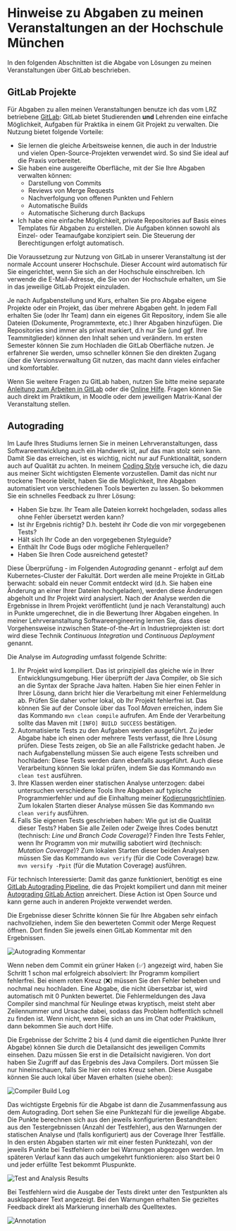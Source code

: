 # Hinweise zu Abgaben zu meinen Veranstaltungen an der Hochschule München

In den folgenden Abschnitten ist die Abgabe von Lösungen zu meinen Veranstaltungen über GitLab beschrieben.

## GitLab Projekte

Für Abgaben zu allen meinen Veranstaltungen benutze ich das vom LRZ betriebene [GitLab](https://gitlab.lrz.de/):
GitLab bietet Studierenden **und** Lehrenden eine einfache Möglichkeit, Aufgaben für Praktika in einem Git Projekt zu verwalten.
Die Nutzung bietet folgende Vorteile:
- Sie lernen die gleiche Arbeitsweise kennen, die auch in der Industrie und vielen Open-Source-Projekten verwendet wird.
  So sind Sie ideal auf die Praxis vorbereitet.
- Sie haben eine ausgereifte Oberfläche, mit der Sie Ihre Abgaben verwalten können:
  - Darstellung von Commits
  - Reviews von Merge Requests
  - Nachverfolgung von offenen Punkten und Fehlern
  - Automatische Builds
  - Automatische Sicherung durch Backups
- Ich habe eine einfache Möglichkeit, private Repositories auf Basis eines Templates für Abgaben zu erstellen.
  Die Aufgaben können sowohl als Einzel- oder Teamaufgabe konzipiert sein.
  Die Steuerung der Berechtigungen erfolgt automatisch.

Die Voraussetzung zur Nutzung von GitLab in unserer Veranstaltung ist der normale Account unserer Hochschule.
Dieser Account wird automatisch für Sie eingerichtet, wenn Sie sich an der Hochschule einschreiben.
Ich verwende die E-Mail-Adresse, die Sie von der Hochschule erhalten, um Sie in das jeweilige GitLab Projekt einzuladen.

Je nach Aufgabenstellung und Kurs, erhalten Sie pro Abgabe eigene Projekte oder ein Projekt, das über mehrere Abgaben geht.
In jedem Fall erhalten Sie (oder Ihr Team) dann ein eigenes Git Repository, indem Sie alle Dateien (Dokumente, Programmtexte, etc.) Ihrer Abgaben hinzufügen.
Die Repositories sind immer als privat markiert, d.h nur Sie (und ggf. Ihre Teammitglieder) können den Inhalt sehen und verändern.
Im ersten Semester können Sie zum Hochladen die GitLab Oberfläche nutzen.
Je erfahrener Sie werden, umso schneller können Sie den direkten Zugang über die Versionsverwaltung Git nutzen, das macht dann vieles einfacher und komfortabler.

Wenn Sie weitere Fragen zu GitLab haben, nutzen Sie bitte meine separate [Anleitung zum Arbeiten in GitLab](Arbeiten-mit-GitLab.md) oder die [Online Hilfe](https://docs.gitlab.com).
Fragen können Sie auch direkt im Praktikum, in Moodle oder dem jeweiligen Matrix-Kanal der Veranstaltung stellen.

## Autograding

Im Laufe Ihres Studiums lernen Sie in meinen Lehrveranstaltungen, dass Softwareentwicklung auch ein Handwerk ist, auf das man stolz sein kann.
Damit Sie das erreichen, ist es wichtig, nicht nur auf Funktionalität, sondern auch auf Qualität zu achten. 
In meinem [Coding Style](https://github.com/uhafner/codingstyle) versuche ich, die dazu aus meiner Sicht wichtigsten Elemente vorzustellen. 
Damit das nicht nur trockene Theorie bleibt, haben Sie die Möglichkeit, Ihre Abgaben automatisiert von verschiedenen Tools bewerten zu lassen. 
So bekommen Sie ein schnelles Feedback zu Ihrer Lösung: 
- Haben Sie bzw. Ihr Team alle Dateien korrekt hochgeladen, sodass alles ohne Fehler übersetzt werden kann?
- Ist ihr Ergebnis richtig? D.h. besteht ihr Code die von mir vorgegebenen Tests?
- Hält sich Ihr Code an den vorgegebenen Styleguide?
- Enthält Ihr Code Bugs oder mögliche Fehlerquellen?
- Haben Sie Ihren Code ausreichend getestet?

Diese Überprüfung - im Folgenden *Autograding* genannt - erfolgt auf dem Kubernetes-Cluster der Fakultät. 
Dort werden alle meine Projekte in GitLab berwacht: sobald ein neuer Commit entdeckt wird (d.h. Sie haben eine Änderung an einer Ihrer Dateien hochgeladen), werden diese Änderungen abgeholt und Ihr Projekt wird analysiert.
Nach der Analyse werden die Ergebnisse in Ihrem Projekt veröffentlicht (und je nach Veranstaltung) auch in Punkte umgerechnet, die in die Bewertung Ihrer Abgaben eingehen. 
In meiner Lehrveranstaltung Softwareengineering lernen Sie, dass diese Vorgehensweise inzwischen State-of-the-Art in Industrieprojekten ist: dort wird diese Technik *Continuous Integration* und *Continuous Deployment* genannt.

Die Analyse im *Autograding* umfasst folgende Schritte: 

1. Ihr Projekt wird kompiliert. Das ist prinzipiell das gleiche wie in Ihrer Entwicklungsumgebung. 
Hier überprüft der Java Compiler, ob Sie sich an die Syntax der Sprache Java halten. 
Haben Sie hier einen Fehler in Ihrer Lösung, dann bricht hier die Verarbeitung mit einer Fehlermeldung ab. 
Prüfen Sie daher vorher lokal, ob Ihr Projekt fehlerfrei ist. 
Das können Sie auf der Console über das Tool *Maven* erreichen, indem Sie das Kommando `mvn clean compile` aufrufen. 
Am Ende der Verarbeitung sollte das Maven mit `[INFO] BUILD SUCCESS` bestätigen.
2. Automatisierte Tests zu den Aufgaben werden ausgeführt. 
Zu jeder Abgabe habe ich einen oder mehrere Tests verfasst, die Ihre Lösung prüfen. 
Diese Tests zeigen, ob Sie an alle Fallstricke gedacht haben.
Je nach Aufgabenstellung müssen Sie auch eigene Tests schreiben und hochladen: Diese Tests werden dann ebenfalls ausgeführt.
Auch diese Verarbeitung können Sie lokal prüfen, indem Sie das Kommando `mvn clean test` ausführen.
3. Ihre Klassen werden einer statischen Analyse unterzogen: dabei untersuchen verschiedene Tools Ihre Abgaben auf
typische Programmierfehler und auf die Einhaltung meiner [Kodierungsrichtlinien](https://github.com/uhafner/codingstyle). 
Zum lokalen Starten dieser Analyse müssen Sie das Kommando `mvn clean verify` ausführen.
4. Falls Sie eigenen Tests geschrieben haben: Wie gut ist die Qualität dieser Tests? 
Haben Sie alle Zeilen oder Zweige Ihres Codes benutzt (technisch: *Line und Branch Code Coverage*)? 
Finden Ihre Tests Fehler, wenn Ihr Programm von mir mutwillig sabotiert wird (technisch: *Mutation Coverage*)? 
Zum lokalen Starten dieser beiden Analysen müssen Sie das Kommando `mvn verify` (für die Code Coverage) bzw.  `mvn versify -Ppit` (für die Mutation Coverage) ausführen.

Für technisch Interessierte: Damit das ganze funktioniert, benötigt es eine [GitLab Autograding Pipeline](https://github.com/uhafner/autograding-gitlab-action/.gitlab-ci.yml), die das Projekt kompiliert und dann mit meiner [Autograding GitLab Action](https://github.com/uhafner/autograding-gitlab-action) anreichert. 
Diese Action ist Open Source und kann gerne auch in anderen Projekte verwendet werden.

Die Ergebnisse dieser Schritte können Sie für Ihre Abgaben sehr einfach nachvollziehen, indem Sie den bewerteten Commit oder Merge Request öffnen. Dort finden Sie jeweils einen GitLab Kommentar mit den Ergebnissen.
 
![Autograding Kommentar](images/gitlab-autograding.png)

Wenn neben dem Commit ein grüner Haken (✅) angezeigt wird, haben Sie Schritt 1 schon mal erfolgreich absolviert: Ihr Programm kompiliert fehlerfrei. Bei einem roten Kreuz (❌) müssen Sie den Fehler beheben und nochmal neu hochladen. Eine Abgabe, die nicht übersetzbar ist, wird automatisch mit 0 Punkten bewertet. Die Fehlermeldungen des Java Compiler sind manchmal für Neulinge etwas kryptisch, meist steht aber Zeilennummer und Ursache dabei, sodass das Problem hoffentlich schnell zu finden ist. Wenn nicht, wenn Sie sich an uns im Chat oder Praktikum, dann bekommen Sie auch dort Hilfe.

Die Ergebnisse der Schritte 2 bis 4 (und damit die eigentlichen Punkte Ihrer Abgabe) können Sie durch die Detailansicht des jeweiligen Commits einsehen. Dazu müssen Sie erst in die Detailsicht navigieren. Von dort haben Sie Zugriff auf das Ergebnis des Java Compilers. Dort müssen Sie nur hineinschauen, falls Sie hier ein rotes Kreuz sehen. Diese Ausgabe können Sie auch lokal über Maven erhalten (siehe oben):

![Compiler Build Log](images/actions-buildlog.png)

Das wichtigste Ergebnis für die Abgabe ist dann die Zusammenfassung aus dem Autograding. Dort sehen Sie eine Punktezahl für die jeweilige Abgabe. Die Punkte berechnen sich aus den jeweils konfigurierten Bestandteilen: aus den Testergebnissen (Anzahl der Testfehler), aus den Warnungen der statischen Analyse und (falls konfiguriert) aus der Coverage Ihrer Testfälle. In den ersten Abgaben starten wir mit einer festen Punktezahl, von der jeweils Punkte bei Testfehlern oder bei Warnungen abgezogen werden. Im späteren Verlauf kann das auch umgekehrt funktionieren: also Start bei 0 und jeder erfüllte Test bekommt Pluspunkte.

![Test and Analysis Results](images/actions-autograding.png)

Bei Testfehlern wird die Ausgabe der Tests direkt unter den Testpunkten als ausklappbarer Text angezeigt. Bei den Warnungen erhalten Sie gezieltes Feedback direkt als Markierung innerhalb des Quelltextes. 
 
![Annotation](images/actions-annotation.png)
